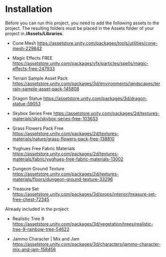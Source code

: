 # Installation

Before you can run this project, you need to add the following assets to the project.
The resulting folders must be placed in the Assets folder of your project in **/Assets/Libraries**.

- Cone Mesh
https://assetstore.unity.com/packages/tools/utilities/cone-mesh-229842

- Magic Effects FREE
https://assetstore.unity.com/packages/vfx/particles/spells/magic-effects-free-247933

- Terrain Sample Asset Pack
https://assetstore.unity.com/packages/3d/environments/landscapes/terrain-sample-asset-pack-145808

- Dragon Statue
https://assetstore.unity.com/packages/3d/dragon-statue-59053

- Skybox Series Free
https://assetstore.unity.com/packages/2d/textures-materials/sky/skybox-series-free-103633

- Grass Flowers Pack Free
https://assetstore.unity.com/packages/2d/textures-materials/nature/grass-flowers-pack-free-138810

- Yughues Free Fabric Materials
https://assetstore.unity.com/packages/2d/textures-materials/fabric/yughues-free-fabric-materials-13002


- Dungeon Ground Texture 
https://assetstore.unity.com/packages/2d/textures-materials/floors/dungeon-ground-texture-33296

- Treasure Set
https://assetstore.unity.com/packages/3d/props/interior/treasure-set-free-chest-72345

Already included in the project:

- Realistic Tree 9
https://assetstore.unity.com/packages/3d/vegetation/trees/realistic-tree-9-rainbow-tree-54622

- Jammo Character | Mix and Jam
https://assetstore.unity.com/packages/3d/characters/jammo-character-mix-and-jam-158456

